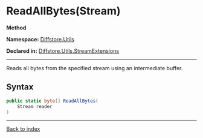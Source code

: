# ReadAllBytes(Stream)

**Method**

**Namespace:** [Diffstore.Utils](Diffstore.Utils.md)

**Declared in:** [Diffstore.Utils.StreamExtensions](Diffstore.Utils.StreamExtensions.md)

------



Reads all bytes from the specified stream using an intermediate buffer.


## Syntax

```csharp
public static byte[] ReadAllBytes(
	Stream reader
)
```

------

[Back to index](index.md)
